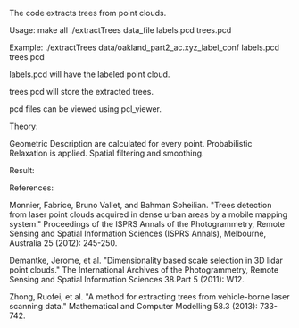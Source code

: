 The code extracts trees from point clouds.

Usage:
make all
./extractTrees data_file labels.pcd trees.pcd

Example:
./extractTrees data/oakland_part2_ac.xyz_label_conf labels.pcd trees.pcd


labels.pcd will have the labeled point cloud.

trees.pcd will store the extracted trees.

pcd files can be viewed using pcl_viewer.


Theory:

Geometric Description are calculated for every point.
Probabilistic Relaxation is applied.
Spatial filtering and smoothing.


Result:




References:

Monnier, Fabrice, Bruno Vallet, and Bahman Soheilian. "Trees detection from laser point clouds acquired in dense urban areas by a mobile mapping system." Proceedings of the ISPRS Annals of the Photogrammetry, Remote Sensing and Spatial Information Sciences (ISPRS Annals), Melbourne, Australia 25 (2012): 245-250.

Demantke, Jerome, et al. "Dimensionality based scale selection in 3D lidar point clouds." The International Archives of the Photogrammetry, Remote Sensing and Spatial Information Sciences 38.Part 5 (2011): W12.

Zhong, Ruofei, et al. "A method for extracting trees from vehicle-borne laser scanning data." Mathematical and Computer Modelling 58.3 (2013): 733-742.
